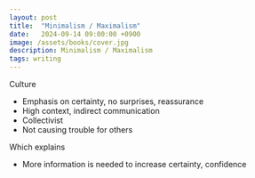 ```yaml
---
layout: post
title:  "Minimalism / Maximalism"
date:   2024-09-14 09:00:00 +0900
image: /assets/books/cover.jpg
description: Minimalism / Maximalism
tags: writing
---
```


Culture
- Emphasis on certainty, no surprises, reassurance
- High context, indirect communication
- Collectivist
- Not causing trouble for others

Which explains
- More information is needed to increase certainty, confidence

